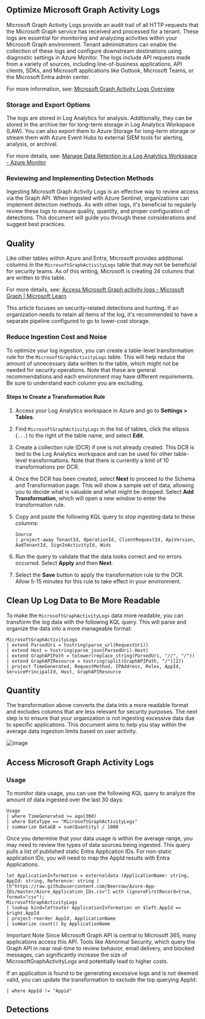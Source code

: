 
## Optimize Microsoft Graph Activity Logs

Microsoft Graph Activity Logs provide an audit trail of all HTTP requests that the Microsoft Graph service has received and processed for a tenant. These logs are essential for monitoring and analyzing activities within your Microsoft Graph environment. Tenant administrators can enable the collection of these logs and configure downstream destinations using diagnostic settings in Azure Monitor. The logs include API requests made from a variety of sources, including line-of-business applications, API clients, SDKs, and Microsoft applications like Outlook, Microsoft Teams, or the Microsoft Entra admin center.

For more information, see: [Microsoft Graph Activity Logs Overview](https://learn.microsoft.com/en-us/graph/microsoft-graph-activity-logs-overview)

### Storage and Export Options

The logs are stored in Log Analytics for analysis. Additionally, they can be stored in the archive tier for long-term storage in Log Analytics Workspace (LAW). You can also export them to Azure Storage for long-term storage or stream them with Azure Event Hubs to external SIEM tools for alerting, analysis, or archival.

For more details, see: [Manage Data Retention in a Log Analytics Workspace - Azure Monitor](https://learn.microsoft.com/en-us/graph/microsoft-graph-activity-logs-overview)

### Reviewing and Implementing Detection Methods

Ingesting Microsoft Graph Activity Logs is an effective way to review access via the Graph API. When ingested with Azure Sentinel, organizations can implement detection methods. As with other logs, it's beneficial to regularly review these logs to ensure quality, quantity, and proper configuration of detections. This document will guide you through these considerations and suggest best practices.



## Quality

Like other tables within Azure and Entra, Microsoft provides additional columns in the `MicrosoftGraphActivityLogs` table that may not be beneficial for security teams. As of this writing, Microsoft is creating 24 columns that are written to this table.

For more details, see: [Access Microsoft Graph activity logs - Microsoft Graph | Microsoft Learn](https://learn.microsoft.com/en-us/graph/microsoft-graph-activity-logs-overview)

This article focuses on security-related detections and hunting. If an organization needs to retain all items of the log, it's recommended to have a separate pipeline configured to go to lower-cost storage.

### Reduce Ingestion Cost and Noise

To optimize your log ingestion, you can create a table-level transformation rule for the `MicrosoftGraphActivityLogs` table. This will help reduce the amount of unnecessary data written to the table, which might not be needed for security operations. Note that these are general recommendations and each environment may have different requirements. Be sure to understand each column you are excluding.

#### Steps to Create a Transformation Rule

1. Access your Log Analytics workspace in Azure and go to **Settings > Tables**.
2. Find `MicrosoftGraphActivityLogs` in the list of tables, click the ellipsis (`...`) to the right of the table name, and select **Edit**.
3. Create a collection rule (DCR) if one is not already created. This DCR is tied to the Log Analytics workspace and can be used for other table-level transformations. Note that there is currently a limit of 10 transformations per DCR.
4. Once the DCR has been created, select **Next** to proceed to the Schema and Transformation page. This will show a sample set of data, allowing you to decide what is valuable and what might be dropped. Select **Add Transformation**, which will open a new window to enter the transformation rule.
5. Copy and paste the following KQL query to stop ingesting data to these columns:

    ```kql
    Source
    | project-away TenantId, OperationId, ClientRequestId, ApiVersion, AadTenantId, SignInActivityId, Wids
    ```

6. Run the query to validate that the data looks correct and no errors occurred. Select **Apply** and then **Next**.
7. Select the **Save** button to apply the transformation rule to the DCR. Allow 5-15 minutes for this rule to take effect in your environment.


## Clean Up Log Data to Be More Readable

To make the `MicrosoftGraphActivityLogs` data more readable, you can transform the log data with the following KQL query. This will parse and organize the data into a more manageable format:

```kql
MicrosoftGraphActivityLogs
| extend ParsedUri = tostring(parse_url(RequestUri))
| extend Host = tostring(parse_json(ParsedUri).Host)
| extend GraphAPIPath = tolower(replace_string(ParsedUri, "//", "/"))
| extend GraphAPIResource = tostring(split(GraphAPIPath, "/")[2])
| project TimeGenerated, RequestMethod, IPAddress, Roles, AppId, ServicePrincipalId, Host, GraphAPIResource
```
## Quantity
The transformation above converts the data into a more readable format and excludes columns that are less relevant for security purposes. The next step is to ensure that your organization is not ingesting excessive data due to specific applications. This document aims to help you stay within the average data ingestion limits based on user activity.

![image](https://github.com/user-attachments/assets/3fad6f01-7799-4cc6-89c5-7a8e7d9e4056)

## Access Microsoft Graph Activity Logs

### Usage

To monitor data usage, you can use the following KQL query to analyze the amount of data ingested over the last 30 days:

```kql
Usage
| where TimeGenerated >= ago(30d)
| where DataType == "MicrosoftGraphActivityLogs"
| summarize DataGB = sum(Quantity) / 1000
```


Once you determine that your data usage is within the average range, you may need to review the types of data sources being ingested. This query pulls a list of published static Entra Application IDs. For non-static application IDs, you will need to map the AppId results with Entra Applications.
```kql
let ApplicationInformation = externaldata (ApplicationName: string, AppId: string, Reference: string ) [h"https://raw.githubusercontent.com/Beercow/Azure-App-IDs/master/Azure_Application_IDs.csv"] with (ignoreFirstRecord=true, format="csv");
MicrosoftGraphActivityLogs
| lookup kind=leftouter ApplicationInformation on $left.AppId == $right.AppId
| project-reorder AppId, ApplicationName
| summarize count() by ApplicationName
```

Important Note
Since Microsoft Graph API is central to Microsoft 365, many applications access this API. Tools like Abnormal Security, which query the Graph API in near real-time to review behavior, email delivery, and blocked messages, can significantly increase the size of MicrosoftGraphActivityLogs and potentially lead to higher costs.

If an application is found to be generating excessive logs and is not deemed valid, you can update the transformation to exclude the top querying AppId:
```kql
| where AppId != "Appid"
```
## Detections
